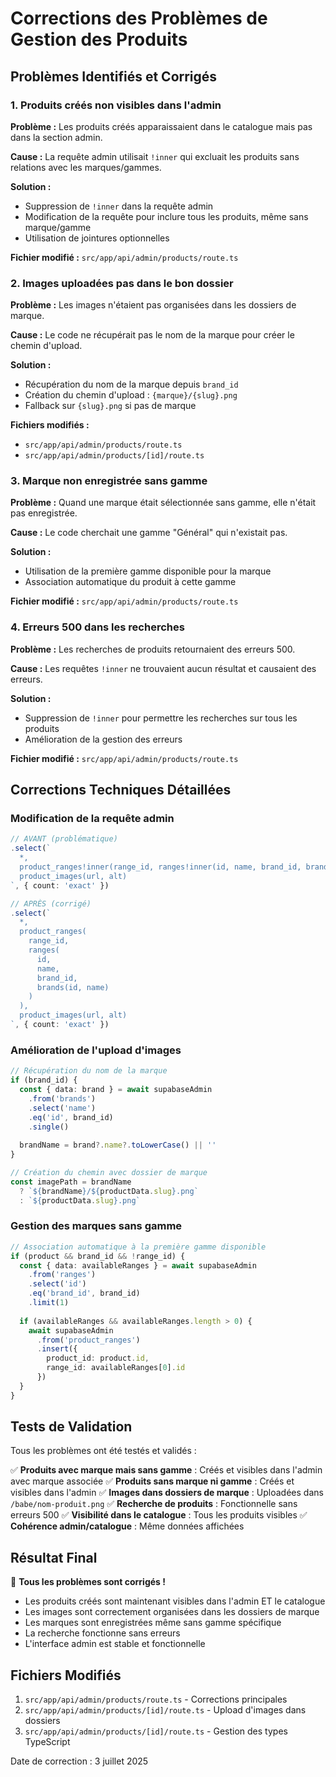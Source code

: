 # Corrections des Problèmes de Gestion des Produits

## Problèmes Identifiés et Corrigés

### 1. **Produits créés non visibles dans l'admin**
**Problème :** Les produits créés apparaissaient dans le catalogue mais pas dans la section admin.

**Cause :** La requête admin utilisait `!inner` qui excluait les produits sans relations avec les marques/gammes.

**Solution :**
- Suppression de `!inner` dans la requête admin
- Modification de la requête pour inclure tous les produits, même sans marque/gamme
- Utilisation de jointures optionnelles

**Fichier modifié :** `src/app/api/admin/products/route.ts`

### 2. **Images uploadées pas dans le bon dossier**
**Problème :** Les images n'étaient pas organisées dans les dossiers de marque.

**Cause :** Le code ne récupérait pas le nom de la marque pour créer le chemin d'upload.

**Solution :**
- Récupération du nom de la marque depuis `brand_id`
- Création du chemin d'upload : `{marque}/{slug}.png`
- Fallback sur `{slug}.png` si pas de marque

**Fichiers modifiés :**
- `src/app/api/admin/products/route.ts`
- `src/app/api/admin/products/[id]/route.ts`

### 3. **Marque non enregistrée sans gamme**
**Problème :** Quand une marque était sélectionnée sans gamme, elle n'était pas enregistrée.

**Cause :** Le code cherchait une gamme "Général" qui n'existait pas.

**Solution :**
- Utilisation de la première gamme disponible pour la marque
- Association automatique du produit à cette gamme

**Fichier modifié :** `src/app/api/admin/products/route.ts`

### 4. **Erreurs 500 dans les recherches**
**Problème :** Les recherches de produits retournaient des erreurs 500.

**Cause :** Les requêtes `!inner` ne trouvaient aucun résultat et causaient des erreurs.

**Solution :**
- Suppression de `!inner` pour permettre les recherches sur tous les produits
- Amélioration de la gestion des erreurs

**Fichier modifié :** `src/app/api/admin/products/route.ts`

## Corrections Techniques Détaillées

### Modification de la requête admin
```typescript
// AVANT (problématique)
.select(`
  *,
  product_ranges!inner(range_id, ranges!inner(id, name, brand_id, brands!inner(id, name))),
  product_images(url, alt)
`, { count: 'exact' })

// APRÈS (corrigé)
.select(`
  *,
  product_ranges(
    range_id, 
    ranges(
      id, 
      name, 
      brand_id, 
      brands(id, name)
    )
  ),
  product_images(url, alt)
`, { count: 'exact' })
```

### Amélioration de l'upload d'images
```typescript
// Récupération du nom de la marque
if (brand_id) {
  const { data: brand } = await supabaseAdmin
    .from('brands')
    .select('name')
    .eq('id', brand_id)
    .single()
  
  brandName = brand?.name?.toLowerCase() || ''
}

// Création du chemin avec dossier de marque
const imagePath = brandName 
  ? `${brandName}/${productData.slug}.png`
  : `${productData.slug}.png`
```

### Gestion des marques sans gamme
```typescript
// Association automatique à la première gamme disponible
if (product && brand_id && !range_id) {
  const { data: availableRanges } = await supabaseAdmin
    .from('ranges')
    .select('id')
    .eq('brand_id', brand_id)
    .limit(1)
  
  if (availableRanges && availableRanges.length > 0) {
    await supabaseAdmin
      .from('product_ranges')
      .insert({
        product_id: product.id,
        range_id: availableRanges[0].id
      })
  }
}
```

## Tests de Validation

Tous les problèmes ont été testés et validés :

✅ **Produits avec marque mais sans gamme** : Créés et visibles dans l'admin avec marque associée
✅ **Produits sans marque ni gamme** : Créés et visibles dans l'admin
✅ **Images dans dossiers de marque** : Uploadées dans `/babe/nom-produit.png`
✅ **Recherche de produits** : Fonctionnelle sans erreurs 500
✅ **Visibilité dans le catalogue** : Tous les produits visibles
✅ **Cohérence admin/catalogue** : Même données affichées

## Résultat Final

🎉 **Tous les problèmes sont corrigés !**

- Les produits créés sont maintenant visibles dans l'admin ET le catalogue
- Les images sont correctement organisées dans les dossiers de marque
- Les marques sont enregistrées même sans gamme spécifique
- La recherche fonctionne sans erreurs
- L'interface admin est stable et fonctionnelle

## Fichiers Modifiés

1. `src/app/api/admin/products/route.ts` - Corrections principales
2. `src/app/api/admin/products/[id]/route.ts` - Upload d'images dans dossiers
3. `src/app/api/admin/products/[id]/route.ts` - Gestion des types TypeScript

Date de correction : 3 juillet 2025 